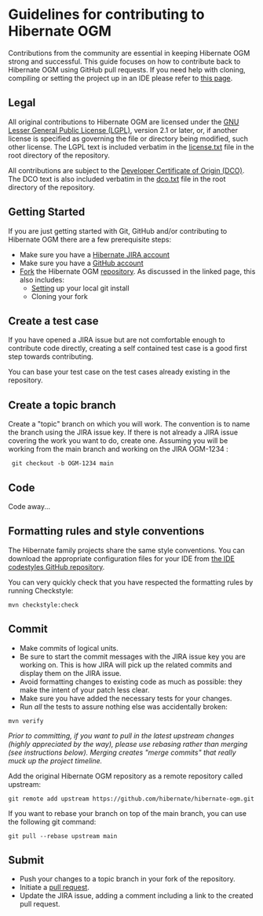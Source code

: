 Guidelines for contributing to Hibernate OGM
====

Contributions from the community are essential in keeping Hibernate OGM strong and successful.
This guide focuses on how to contribute back to Hibernate OGM using GitHub pull requests.
If you need help with cloning, compiling or setting the project up in an IDE please refer to
[this page](http://hibernate.org/ogm/contribute/).

## Legal

All original contributions to Hibernate OGM are licensed under the
[GNU Lesser General Public License (LGPL)](https://www.gnu.org/licenses/old-licenses/lgpl-2.1.txt),
version 2.1 or later, or, if another license is specified as governing the file or directory being
modified, such other license. The LGPL text is included verbatim in the [license.txt](license.txt) file 
in the root directory of the repository.

All contributions are subject to the [Developer Certificate of Origin (DCO)](https://developercertificate.org/).
The DCO text is also included verbatim in the [dco.txt](dco.txt) file in the root directory of the repository.

## Getting Started

If you are just getting started with Git, GitHub and/or contributing to Hibernate OGM there are a
few prerequisite steps:

* Make sure you have a [Hibernate JIRA account](https://hibernate.atlassian.net)
* Make sure you have a [GitHub account](https://github.com/signup/free)
* [Fork](https://help.github.com/articles/fork-a-repo/) the Hibernate OGM [repository](https://github.com/hibernate/hibernate-ogm).
As discussed in the linked page, this also includes:
    * [Setting](https://help.github.com/articles/set-up-git/) up your local git install
    * Cloning your fork

## Create a test case

If you have opened a JIRA issue but are not comfortable enough to contribute code directly, creating a self
contained test case is a good first step towards contributing.

You can base your test case on the test cases already existing in the repository.

## Create a topic branch

Create a "topic" branch on which you will work.  The convention is to name the branch
using the JIRA issue key.  If there is not already a JIRA issue covering the work you
want to do, create one.  Assuming you will be working from the main branch and working
on the JIRA OGM-1234 :

     git checkout -b OGM-1234 main


## Code

Code away...

## Formatting rules and style conventions

The Hibernate family projects share the same style conventions. You can download the appropriate configuration
files for your IDE from [the IDE codestyles GitHub repository](https://github.com/hibernate/hibernate-ide-codestyles).

You can very quickly check that you have respected the formatting rules by running Checkstyle:
```shell
mvn checkstyle:check
```

## Commit

* Make commits of logical units.
* Be sure to start the commit messages with the JIRA issue key you are working on. This is how JIRA will pick
up the related commits and display them on the JIRA issue.
* Avoid formatting changes to existing code as much as possible: they make the intent of your patch less clear.
* Make sure you have added the necessary tests for your changes.
* Run _all_ the tests to assure nothing else was accidentally broken:

```shell
mvn verify
```

_Prior to committing, if you want to pull in the latest upstream changes (highly
appreciated by the way), please use rebasing rather than merging (see instructions below).  Merging creates
"merge commits" that really muck up the project timeline._

Add the original Hibernate OGM repository as a remote repository called upstream:
```shell
git remote add upstream https://github.com/hibernate/hibernate-ogm.git
```

If you want to rebase your branch on top of the main branch, you can use the following git command:
```shell
git pull --rebase upstream main
```

## Submit

* Push your changes to a topic branch in your fork of the repository.
* Initiate a [pull request](https://help.github.com/articles/creating-a-pull-request-from-a-fork/).
* Update the JIRA issue, adding a comment including a link to the created pull request.
